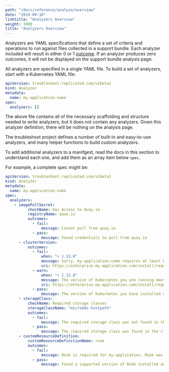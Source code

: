 ```yaml
---
path: "/docs/reference/analyze/overview"
date: "2019-09-10"
linktitle: "Analyzers Overview"
weight: 3000
title: "Analyzers Overview"
---
```


Analyzers are YAML specifications that define a set of criteria and operations to run against files collected in a support bundle. Each analyzer included will result in either 0 or 1 [outcome](../outcomes). If an analyzer produces zero outcomes, it will not be displayed on the support bundle analysis page.

All analyzers are specified in a single YAML file. To build a set of analyzers, start with a Kubernetes YAML file:

```yaml
apiVersion: troubleshoot.replicated.com/v1beta1
kind: Analyzer
metadata:
  name: my-application-name
spec:
  analyzers: []
```

The above file contains all of the necessary scaffolding and structure needed to write analyzers, but it does not contain any analyzers. Given this analyzer definition, there will be nothing on the analysis page.

The troubleshoot project defines a number of built-in and easy-to-use analyzers, and many helper functions to build custom analyzers.

To add additional analyzers to a manifgest, read the docs in this section to understand each one, and add them as an array item below `spec`.

For example, a complete spec might be:

```yaml
apiVersion: troubleshoot.replicated.com/v1beta1
kind: Analyzer
metadata:
  name: my-application-name
spec:
  analyzers:
    - imagePullSecret:
          checkName: Has Access to Quay.io
          registryName: quay.io
          outcomes:
            - fail:
                message: Cannot pull from quay.io
            - pass:
                message: Found credentials to pull from quay.io
      - clusterVersion:
          outcomes:
            - fail:
                when: "< 1.13.0"
                message: Sorry, my-application-name requires at least Kubernetes 1.14.0. Please update your Kubernetes cluster before installing.
                uri: https://enterprise.my-application.com/install/requirements/kubernetes
            - warn:
                when: "< 1.15.0"
                message: The version of Kubernetes you are running meets the minimum requirements to run my-application-name. It's recommended to run Kubernetes 1.15.0 or later.
                uri: https://enterprise.my-application.com/install/requirements/kubernetes
            - pass:
                message: The version of Kubernetes you have installed meets the required and recommended versions.
      - storageClass:
          checkName: Required storage classes
          storageClassName: "microk8s-hostpath"
          outcomes:
            - fail:
                message: The required storage class was not found in the cluster.
            - pass:
                message: The required storage class was found in the cluster.
      - customResourceDefinition:
          customResourceDefinitionName: rook
          outcomes:
            - fail:
                message: Rook is required for my-application. Rook was not found in the cluster.
            - pass:
                message: Found a supported version of Rook installed and running in the cluster.

```
